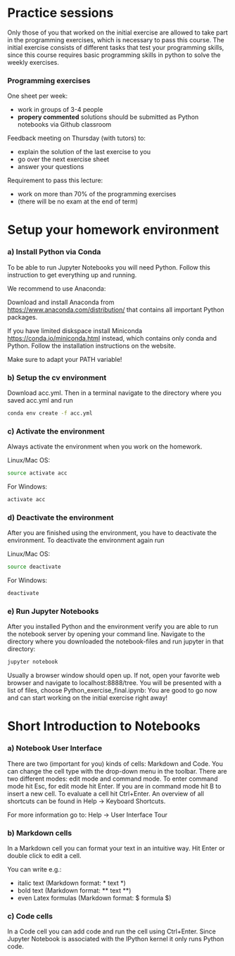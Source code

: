 # Practice sessions

Only those of you that worked on the initial exercise are allowed to take part in the programming exercises, which is necessary to pass this course.
The initial exercise consists of different tasks that test your programming skills, since this course requires basic programming skills in python to solve the weekly exercises.

### Programming exercises

One sheet per week: 
- work in groups of 3-4 people
- **propery commented** solutions should be submitted as Python notebooks via Github classroom
 
Feedback meeting on Thursday (with tutors) to:
- explain the solution of the last exercise to you
- go over the next exercise sheet
- answer your questions

Requirement to pass this lecture: 
- work on more than 70% of the programming exercises 
- (there will be no exam at the end of term)


# Setup your homework environment

### a) Install Python via Conda

To be able to run Jupyter Notebooks you will need Python. Follow this instruction to get everything up and running.

We recommend to use Anaconda:

Download and install Anaconda from https://www.anaconda.com/distribution/ that contains all important Python packages.

If you have limited diskspace install Miniconda https://conda.io/miniconda.html instead, which contains only conda and Python. Follow the installation instructions on the website.

Make sure to adapt your PATH variable!

### b) Setup the cv environment

Download acc.yml. Then in a terminal navigate to the directory where you saved acc.yml and run
```sh
conda env create -f acc.yml 
```

### c) Activate the environment

Always activate the environment when you work on the homework.

Linux/Mac OS:
```sh
source activate acc
```

For Windows:
```sh
activate acc
```

### d) Deactivate the environment

After you are finished using the environment, you have to deactivate the environment. To deactivate the environment again run

Linux/Mac OS:
```sh
source deactivate 
```

For Windows:
```sh
deactivate
```

### e) Run Jupyter Notebooks

After you installed Python and the environment verify you are able to run the notebook server by opening your command line. Navigate to the directory where you downloaded the notebook-files and run jupyter in that directory:

```sh
jupyter notebook	
```

Usually a browser window should open up. If not, open your favorite web browser and navigate to localhost:8888/tree. You will be presented with a list of files, choose Python_exercise_final.ipynb: You are good to go now and can start working on the initial exercise right away!


# Short Introduction to Notebooks

### a) Notebook User Interface

There are two (important for you) kinds of cells: Markdown and Code. You can change the cell type with the drop-down menu in the toolbar.
There are two different modes: edit mode and command mode. To enter command mode hit Esc, for edit mode hit Enter. If you are in command mode hit B to insert a new cell. 
To evaluate a cell hit Ctrl+Enter. An overview of all shortcuts can be found in Help → Keyboard Shortcuts.

For more information go to: Help → User Interface Tour

### b) Markdown cells

In a Markdown cell you can format your text in an intuitive way. Hit Enter or double click to edit a cell.

You can write e.g.:
- italic text (Markdown format: * text *)
- bold text (Markdown format: ** text **)
- even Latex formulas (Markdown format: $ formula $)

### c) Code cells

In a Code cell you can add code and run the cell using Ctrl+Enter. Since Jupyter Notebook is associated with the IPython kernel it only runs Python code.




